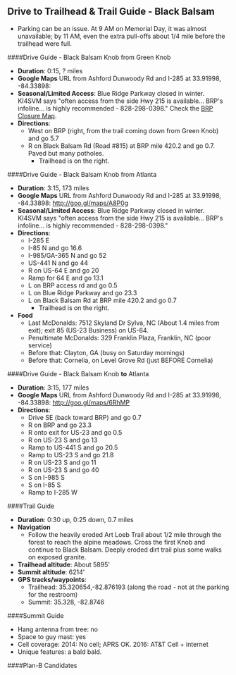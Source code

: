 Drive to Trailhead & Trail Guide - Black Balsam
--------------------------------------------------------
* Parking can be an issue.  At 9 AM on Memorial Day, it was almost unavailable; by 11 AM, even the extra pull-offs about 1/4 mile before the trailhead were full.

####Drive Guide - Black Balsam Knob from Green Knob

* **Duration**: 0:15, ? miles
* **Google Maps** URL from Ashford Dunwoody Rd and I-285 at 33.91998, -84.33898: 
* **Seasonal/Limited Access**: Blue Ridge Parkway closed in winter.   KI4SVM says "often access from the side Hwy 215 is available... BRP's infoline... is highly recommended - 828-298-0398." Check the [BRP Closure Map](http://www.nps.gov/maps/blri/road-closures/).
* **Directions**:
    * West on BRP (right, from the trail coming down from Green Knob) and go 5.7
    * R on Black Balsam Rd (Road #815) at BRP mile 420.2 and go 0.7.  Paved but many potholes.
        * Trailhead is on the right.

####Drive Guide - Black Balsam Knob from Atlanta

* **Duration**: 3:15, 173 miles
* **Google Maps** URL from Ashford Dunwoody Rd and I-285 at 33.91998, -84.33898: http://goo.gl/maps/A8P0g
* **Seasonal/Limited Access**: Blue Ridge Parkway closed in winter.   KI4SVM says "often access from the side Hwy 215 is available... BRP's infoline... is highly recommended - 828-298-0398."
* **Directions**:
    * I-285 E
    * I-85 N and go 16.6
    * I-985/GA-365 N and go 52
    * US-441 N and go 44
    * R on US-64 E and go 20
    * Ramp for 64 E and go 13.1
    * L on BRP access rd and go 0.5
    * L on Blue Ridge Parkway and go 23.3
    * L on Black Balsam Rd at BRP mile 420.2 and go 0.7
        * Trailhead is on the right.
* **Food**
    * Last McDonalds: 7512 Skyland Dr  Sylva, NC (About 1.4 miles from exit); exit 85 (US-23 Business) on US-64.
    * Penultimate McDonalds: 329 Franklin Plaza, Franklin, NC (poor service)
    * Before that: Clayton, GA (busy on Saturday mornings)
    * Before that: Cornelia, on Level Grove Rd (just BEFORE Cornelia)

####Drive Guide - Black Balsam Knob **to** Atlanta

* **Duration**: 3:15, 177 miles
* **Google Maps** URL from Ashford Dunwoody Rd and I-285 at 33.91998, -84.33898: http://goo.gl/maps/6RhMP
* **Directions**:
    * Drive SE (back toward BRP) and go 0.7
    * R on BRP and go 23.3
    * R onto exit for US-23 and go 0.5
    * R on US-23 S and go 13
    * Ramp to US-441 S and go 20.5
    * Ramp to US-23 S and go 21.8
    * R on US-23 S and go 11
    * R on US-23 S and go 40
    * S on I-985 S
    * S on I-85 S
    * Ramp to I-285 W

####Trail Guide

* **Duration**: 0:30 up, 0:25 down, 0.7 miles
* **Navigation**
    * Follow the heavily eroded Art Loeb Trail about 1/2 mile through the forest to reach the alpine meadows. Cross the first Knob and continue to Black Balsam.  Deeply eroded dirt trail plus some walks on exposed granite.
* **Trailhead altitude**: About 5895'
* **Summit altitude**: 6214'
* **GPS tracks/waypoints**:
    * Trailhead: 35.320654,-82.876193 (along the road - not at the parking for the restroom)
    * Summit: 35.328, -82.8746

####Summit Guide

* Hang antenna from tree: no
* Space to guy mast: yes
* Cell coverage: 2014: No cell; APRS OK. 2016: AT&T Cell + internet 
* Unique features: a bald bald.

####Plan-B Candidates
